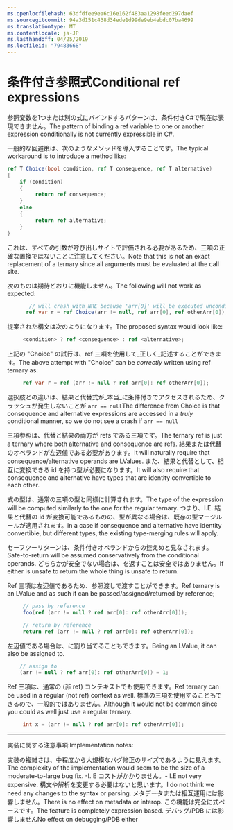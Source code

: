 ```yaml
---
ms.openlocfilehash: 63dfdfee9ea6c16e162f483aa1298feed297daef
ms.sourcegitcommit: 94a3d151c438d34ede1d99de9eb4ebdc07ba4699
ms.translationtype: MT
ms.contentlocale: ja-JP
ms.lasthandoff: 04/25/2019
ms.locfileid: "79483668"
---
```

# <a name="conditional-ref-expressions"></a><span data-ttu-id="24ee7-101">条件付き参照式</span><span class="sxs-lookup"><span data-stu-id="24ee7-101">Conditional ref expressions</span></span>

<span data-ttu-id="24ee7-102">参照変数を1つまたは別の式にバインドするパターンは、条件付きC#で現在は表現できません。</span><span class="sxs-lookup"><span data-stu-id="24ee7-102">The pattern of binding a ref variable to one or another expression conditionally is not currently expressible in C#.</span></span>

<span data-ttu-id="24ee7-103">一般的な回避策は、次のようなメソッドを導入することです。</span><span class="sxs-lookup"><span data-stu-id="24ee7-103">The typical workaround is to introduce a method like:</span></span>

```csharp
ref T Choice(bool condition, ref T consequence, ref T alternative)
{
    if (condition)
    {
         return ref consequence;
    }
    else
    {
         return ref alternative;
    }
}
```

<span data-ttu-id="24ee7-104">これは、すべての引数が呼び出しサイトで評価される必要があるため、三項の正確な置換ではないことに注意してください。</span><span class="sxs-lookup"><span data-stu-id="24ee7-104">Note that this is not an exact replacement of a ternary since all arguments must be evaluated at the call site.</span></span>

<span data-ttu-id="24ee7-105">次のものは期待どおりに機能しません。</span><span class="sxs-lookup"><span data-stu-id="24ee7-105">The following will not work as expected:</span></span>

```csharp
       // will crash with NRE because 'arr[0]' will be executed unconditionally
      ref var r = ref Choice(arr != null, ref arr[0], ref otherArr[0]);
```

<span data-ttu-id="24ee7-106">提案された構文は次のようになります。</span><span class="sxs-lookup"><span data-stu-id="24ee7-106">The proposed syntax would look like:</span></span>

```csharp
     <condition> ? ref <consequence> : ref <alternative>;
```

<span data-ttu-id="24ee7-107">上記の "Choice" の試行は、ref 三項を使用して_正しく_記述することができます。</span><span class="sxs-lookup"><span data-stu-id="24ee7-107">The above attempt with "Choice" can be _correctly_ written using ref ternary as:</span></span>

```csharp
     ref var r = ref (arr != null ? ref arr[0]: ref otherArr[0]);
```

<span data-ttu-id="24ee7-108">選択肢との違いは、結果と代替式が_本当_に条件付きでアクセスされるため、クラッシュが発生しないことが ```arr == null```</span><span class="sxs-lookup"><span data-stu-id="24ee7-108">The difference from Choice is that consequence and alternative expressions are accessed in a _truly_ conditional manner, so we do not see a crash if ```arr == null```</span></span>

<span data-ttu-id="24ee7-109">三項参照は、代替と結果の両方が refs である三項です。</span><span class="sxs-lookup"><span data-stu-id="24ee7-109">The ternary ref is just a ternary where both alternative and consequence are refs.</span></span> <span data-ttu-id="24ee7-110">結果または代替のオペランドが左辺値である必要があります。</span><span class="sxs-lookup"><span data-stu-id="24ee7-110">It will naturally require that consequence/alternative operands are LValues.</span></span> <span data-ttu-id="24ee7-111">また、結果と代替として、相互に変換できる id を持つ型が必要になります。</span><span class="sxs-lookup"><span data-stu-id="24ee7-111">It will also require that consequence and alternative have types that are identity convertible to each other.</span></span>

<span data-ttu-id="24ee7-112">式の型は、通常の三項の型と同様に計算されます。</span><span class="sxs-lookup"><span data-stu-id="24ee7-112">The type of the expression will be computed similarly to the one for the regular ternary.</span></span> <span data-ttu-id="24ee7-113">つまり、</span><span class="sxs-lookup"><span data-stu-id="24ee7-113">I.E.</span></span> <span data-ttu-id="24ee7-114">結果と代替の id が変換可能であるものの、型が異なる場合は、既存の型マージルールが適用されます。</span><span class="sxs-lookup"><span data-stu-id="24ee7-114">in a case if consequence and alternative have identity convertible, but different types, the existing type-merging rules will apply.</span></span>

<span data-ttu-id="24ee7-115">セーフツーリターンは、条件付きオペランドからの控えめと見なされます。</span><span class="sxs-lookup"><span data-stu-id="24ee7-115">Safe-to-return will be assumed conservatively from the conditional operands.</span></span> <span data-ttu-id="24ee7-116">どちらかが安全でない場合は、を返すことは安全ではありません。</span><span class="sxs-lookup"><span data-stu-id="24ee7-116">If either is unsafe to return the whole thing is unsafe to return.</span></span>

<span data-ttu-id="24ee7-117">Ref 三項は左辺値であるため、参照渡しで渡すことができます。</span><span class="sxs-lookup"><span data-stu-id="24ee7-117">Ref ternary is an LValue and as such it can be passed/assigned/returned by reference;</span></span>

```csharp
     // pass by reference
     foo(ref (arr != null ? ref arr[0]: ref otherArr[0]));

     // return by reference
     return ref (arr != null ? ref arr[0]: ref otherArr[0]);
```

<span data-ttu-id="24ee7-118">左辺値である場合は、に割り当てることもできます。</span><span class="sxs-lookup"><span data-stu-id="24ee7-118">Being an LValue, it can also be assigned to.</span></span> 

```csharp
    // assign to
    (arr != null ? ref arr[0]: ref otherArr[0]) = 1;
```

<span data-ttu-id="24ee7-119">Ref 三項は、通常の (非 ref) コンテキストでも使用できます。</span><span class="sxs-lookup"><span data-stu-id="24ee7-119">Ref ternary can be used in a regular (not ref) context as well.</span></span> <span data-ttu-id="24ee7-120">標準の三項を使用することもできるので、一般的ではありません。</span><span class="sxs-lookup"><span data-stu-id="24ee7-120">Although it would not be common since you could as well just use a regular ternary.</span></span>

```csharp
     int x = (arr != null ? ref arr[0]: ref otherArr[0]);
```


___

<span data-ttu-id="24ee7-121">実装に関する注意事項:</span><span class="sxs-lookup"><span data-stu-id="24ee7-121">Implementation notes:</span></span> 

<span data-ttu-id="24ee7-122">実装の複雑さは、中程度から大規模なバグ修正のサイズであるように見えます。</span><span class="sxs-lookup"><span data-stu-id="24ee7-122">The complexity of the implementation would seem to be the size of a moderate-to-large bug fix.</span></span> <span data-ttu-id="24ee7-123">-I. E コストがかかりません。</span><span class="sxs-lookup"><span data-stu-id="24ee7-123">- I.E not very expensive.</span></span>
<span data-ttu-id="24ee7-124">構文や解析を変更する必要はないと思います。</span><span class="sxs-lookup"><span data-stu-id="24ee7-124">I do not think we need any changes to the syntax or parsing.</span></span>
<span data-ttu-id="24ee7-125">メタデータまたは相互運用には影響しません。</span><span class="sxs-lookup"><span data-stu-id="24ee7-125">There is no effect on metadata or interop.</span></span> <span data-ttu-id="24ee7-126">この機能は完全に式ベースです。</span><span class="sxs-lookup"><span data-stu-id="24ee7-126">The feature is completely expression based.</span></span>
<span data-ttu-id="24ee7-127">デバッグ/PDB には影響しません</span><span class="sxs-lookup"><span data-stu-id="24ee7-127">No effect on debugging/PDB either</span></span>
